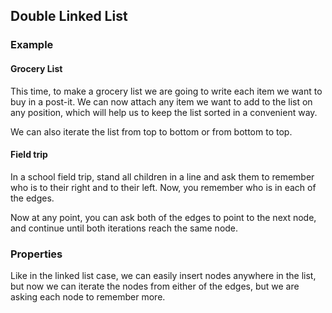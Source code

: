 ## Double Linked List

### Example

#### Grocery List

This time, to make a grocery list we are going to write each item we want to
buy in a post-it. We can now attach any item we want to add to the list on any
position, which will help us to keep the list sorted in a convenient way.

We can also iterate the list from top to bottom or from bottom to top.

#### Field trip

In a school field trip, stand all children in a line and ask them to remember
who is to their right and to their left. Now, you remember who is in each of
the edges.

Now at any point, you can ask both of the edges to point to the next node, and
continue until both iterations reach the same node.

### Properties

Like in the linked list case, we can easily insert nodes anywhere in the list,
but now we can iterate the nodes from either of the edges, but we are asking
each node to remember more.
